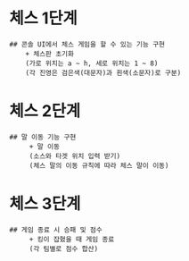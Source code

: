 # 체스 1단계
    ## 콘솔 UI에서 체스 게임을 할 수 있는 기능 구현
        + 체스판 초기화
        (가로 위치는 a ~ h, 세로 위치는 1 ~ 8)
        (각 진영은 검은색(대문자)과 흰색(소문자)로 구분)

# 체스 2단계        
    ## 말 이동 기능 구현 
         + 말 이동
         (소스와 타겟 위치 입력 받기)
         (체스 말의 이동 규칙에 따라 체스 말이 이동)
         
# 체스 3단계         
    ## 게임 종료 시 승패 및 점수
         + 킹이 잡혔을 때 게임 종료
         (각 팀별로 점수 합산)
         
         

